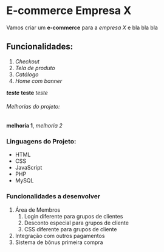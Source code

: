 # E-commerce Empresa X

Vamos criar um **e-commerce** para a *empresa X* e bla bla bla

## Funcionalidades:

1. _Checkout_
2. _Tela de produto_
3. _Catálogo_
4. _Home com banner_

_**teste**_ **teste** _teste_

###### Melhorias do projeto:

__melhoria 1__, _melhoria 2_

### Linguagens do Projeto:

* HTML
* CSS
* JavaScript
* PHP
* MySQL

### Funcionalidades a desenvolver

1. Área de Membros
    1. Login diferente para grupos de clientes
    2. Desconto especial para grupos de cliente
    3. CSS diferente para grupos de cliente
2. Integração com outros pagamentos
3. Sistema de bônus primeira compra
